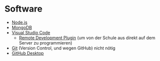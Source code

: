 # Software

* [Node.js](https://nodejs.org/)
* [MongoDB](https://www.mongodb.com/de)
* [Visual Studio Code](https://code.visualstudio.com/)
  * [Remote Development Plugin](https://marketplace.visualstudio.com/items?itemName=ms-vscode-remote.vscode-remote-extensionpack) \(um von der Schule aus direkt auf dem Server zu programmieren\)
* [Git](https://git-scm.com/) \(Version Control, und wegen GitHub\) nicht nötig 
* [GitHub Desktop](https://desktop.github.com/)
